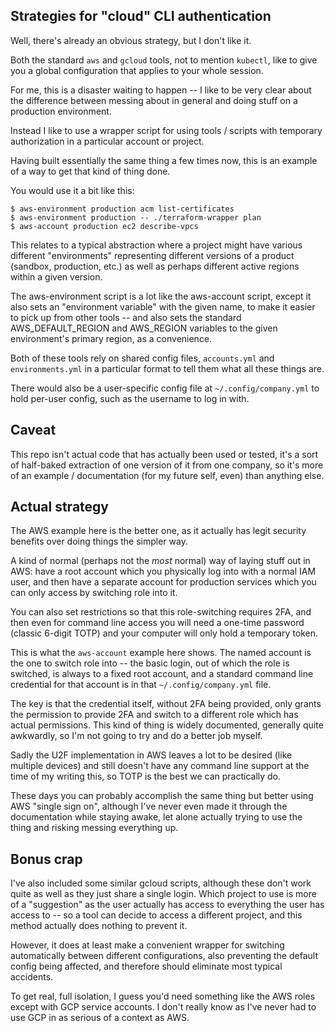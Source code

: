 Strategies for "cloud" CLI authentication
-----------------------------------------

Well, there's already an obvious strategy, but I don't like it.

Both the standard `aws` and `gcloud` tools, not to mention `kubectl`, like to give you a global configuration that applies to your whole session.

For me, this is a disaster waiting to happen -- I like to be very clear about the difference between messing about in general and doing stuff on a production environment.

Instead I like to use a wrapper script for using tools / scripts with temporary authorization in a particular account or project.

Having built essentially the same thing a few times now, this is an example of a way to get that kind of thing done.

You would use it a bit like this:

```
$ aws-environment production acm list-certificates
$ aws-environment production -- ./terraform-wrapper plan
$ aws-account production ec2 describe-vpcs
```

This relates to a typical abstraction where a project might have various different "environments" representing different versions of a product (sandbox, production, etc.) as well as perhaps different active regions within a given version.

The aws-environment script is a lot like the aws-account script, except it also sets an "environment variable" with the given name, to make it easier to pick up from other tools -- and also sets the standard AWS_DEFAULT_REGION and AWS_REGION variables to the given environment's primary region, as a convenience.

Both of these tools rely on shared config files, `accounts.yml` and `environments.yml` in a particular format to tell them what all these things are.

There would also be a user-specific config file at `~/.config/company.yml` to hold per-user config, such as the username to log in with.


Caveat
------

This repo isn't actual code that has actually been used or tested, it's a sort of half-baked extraction of one version of it from one company, so it's more of an example / documentation (for my future self, even) than anything else.


Actual strategy
---------------

The AWS example here is the better one, as it actually has legit security benefits over doing things the simpler way.

A kind of normal (perhaps not the _most_ normal) way of laying stuff out in AWS: have a root account which you physically log into with a normal IAM user, and then have a separate account for production services which you can only access by switching role into it.

You can also set restrictions so that this role-switching requires 2FA, and then even for command line access you will need a one-time password (classic 6-digit TOTP) and your computer will only hold a temporary token.

This is what the `aws-account` example here shows. The named account is the one to switch role into -- the basic login, out of which the role is switched, is always to a fixed root account, and a standard command line credential for that account is in that `~/.config/company.yml` file.

The key is that the credential itself, without 2FA being provided, only grants the permission to provide 2FA and switch to a different role which has actual permissions. This kind of thing is widely documented, generally quite awkwardly, so I'm not going to try and do a better job myself.

Sadly the U2F implementation in AWS leaves a lot to be desired (like multiple devices) and still doesn't have any command line support at the time of my writing this, so TOTP is the best we can practically do.

These days you can probably accomplish the same thing but better using AWS "single sign on", although I've never even made it through the documentation while staying awake, let alone actually trying to use the thing and risking messing everything up.


Bonus crap
----------

I've also included some similar gcloud scripts, although these don't work quite as well as they just share a single login. Which project to use is more of a "suggestion" as the user actually has access to everything the user has access to -- so a tool can decide to access a different project, and this method actually does nothing to prevent it.

However, it does at least make a convenient wrapper for switching automatically between different configurations, also preventing the default config being affected, and therefore should eliminate most typical accidents.

To get real, full isolation, I guess you'd need something like the AWS roles except with GCP service accounts. I don't really know as I've never had to use GCP in as serious of a context as AWS.
